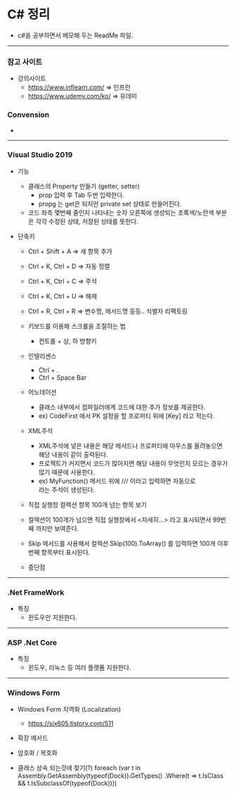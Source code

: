 # C# 정리
- c#을 공부하면서 메모해 두는 ReadMe 파일.
***
### 참고 사이트
- 강의사이트
  - https://www.inflearn.com/ => 인프런
  - https://www.udemy.com/ko/ => 유데미
  

### Convension
- 
***
### Visual Studio 2019
- 기능
  - 클래스의 Property 만들기 (getter, setter)
    - prop 입력 후 Tab 두번 입력한다.
    - propg 는 get은 되지만 private set 상태로 만들어진다.
  - 코드 좌측 몇번째 줄인지 나타내는 숫자 오른쪽에 생성되는 초록색/노란색 부분은 각각 수정된 상태, 저장된 상태를 뜻한다. 
  

- 단축키
  - Ctrl + Shift + A    => 새 항목 추가
  - Ctrl + K, Ctrl + D  => 자동 정렬
  - Ctrl + K, Ctrl + C  => 주석
  - Ctrl + K, Ctrl + U  => 해제
  - Ctrl + R, Ctrl + R  => 변수명, 메서드명 등등.. 식별자 리팩토링
  
  - 키보드를 이용해 스크롤을 조절하는 법
    - 컨트롤 + 상, 하 방향키
  
  - 인텔리센스
    - Ctrl + .
    - Ctrl + Space Bar
  
  
  
  - 어노테이션
    - 클래스 내부에서 컴파일러에게 코드에 대한 추가 정보를 제공한다.
    - ex) CodeFirst 에서 PK 설정을 할 프로퍼티 위에 [Key] 라고 적는다.
    
  - XML주석 <summary>
    - XML주석에 넣은 내용은 해당 메서드나 프로퍼티에 마우스를 올려놓으면 해당 내용이 같이 출력된다.
    - 프로젝트가 커지면서 코드가 많아지면 해당 내용이 무엇인지 모르는 경우가 많기 때문에 사용한다.
    - ex) MyFunction() 메서드 위에 /// 이라고 입력하면 자동으로 <summary> 라는 주석이 생성된다.
  
  - 직접 실행창 컬렉션 항목 100개 넘는 항목 보기
   - 컬렉션이 100개가 넘으면 직접 실행창에서 <자세히...> 라고 표시되면서 99번째 까지만 보여준다.
   - Skip 메서드를 사용해서 컬렉션.Skip(100).ToArray() 를 입력하면 100개 이후번째 항목부터 표시된다.
  
  - 중단점
  
***
### .Net FrameWork
- 특징
  - 윈도우만 지원한다.
***
### ASP .Net Core
- 특징
  - 윈도우, 리눅스 등 여러 플랫폼 지원한다.
***
### Windows Form
- Windows Form 지역화 (Localization)
  - https://six605.tistory.com/511
- 확장 메서드

- 암호화 / 복호화

- 클래스 상속 되는것에 찾기(?)
 foreach (var t in Assembly.GetAssembly(typeof(Dock)).GetTypes()
                .Where(t => t.IsClass && t.IsSubclassOf(typeof(Dock))))

